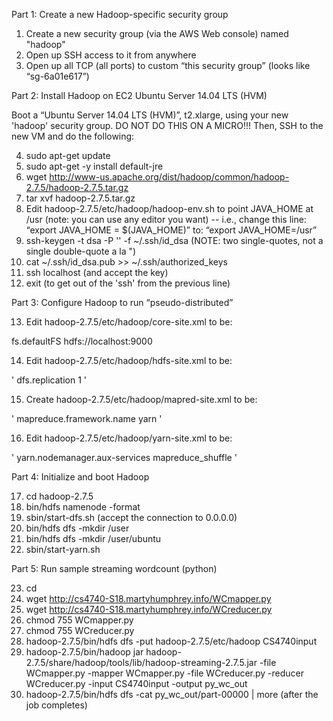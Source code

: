 Part 1: Create a new Hadoop-specific security group

1. Create a new security group (via the AWS Web console) named "hadoop"
2. Open up SSH access to it from anywhere
3. Open up all TCP (all ports) to custom “this security group” (looks like “sg-6a01e617”)


Part 2: Install Hadoop on EC2 Ubuntu Server 14.04 LTS (HVM)

Boot a “Ubuntu Server 14.04 LTS (HVM)”, t2.xlarge, using your new 'hadoop' security group. DO NOT DO THIS
ON A MICRO!!! Then, SSH to the new VM and do the following:

4. sudo apt-get update
5. sudo apt-get -y install default-jre
6. wget http://www-us.apache.org/dist/hadoop/common/hadoop-2.7.5/hadoop-2.7.5.tar.gz
7. tar xvf hadoop-2.7.5.tar.gz
8. Edit hadoop-2.7.5/etc/hadoop/hadoop-env.sh to point JAVA_HOME at /usr (note: you can use any editor
you want) -- i.e., change this line: “export JAVA_HOME = $(JAVA_HOME)” to: “export JAVA_HOME=/usr”
9. ssh-keygen -t dsa -P '' -f ~/.ssh/id_dsa (NOTE: two single-quotes, not a single double-quote a la ")
10. cat ~/.ssh/id_dsa.pub >> ~/.ssh/authorized_keys
11. ssh localhost (and accept the key)
12. exit (to get out of the 'ssh' from the previous line)

Part 3: Configure Hadoop to run “pseudo-distributed”

13. Edit hadoop-2.7.5/etc/hadoop/core-site.xml to be:

<configuration>
 <property>
 <name>fs.defaultFS</name>
 <value>hdfs://localhost:9000</value>
 </property>
</configuration>

14. Edit hadoop-2.7.5/etc/hadoop/hdfs-site.xml to be:

'
<configuration>
 <property>
 <name>dfs.replication</name>
 <value>1</value>
 </property>
</configuration>
'

15. Create hadoop-2.7.5/etc/hadoop/mapred-site.xml to be:

'
<configuration>
 <property>
 <name>mapreduce.framework.name</name>
 <value>yarn</value>
 </property>
</configuration>
'

16. Edit hadoop-2.7.5/etc/hadoop/yarn-site.xml to be:

'
<configuration>
 <property>
 <name>yarn.nodemanager.aux-services</name>
 <value>mapreduce_shuffle</value>
 </property>
</configuration>
'

Part 4: Initialize and boot Hadoop

17. cd hadoop-2.7.5
18. bin/hdfs namenode -format
19. sbin/start-dfs.sh (accept the connection to 0.0.0.0)
20. bin/hdfs dfs -mkdir /user
21. bin/hdfs dfs -mkdir /user/ubuntu
22. sbin/start-yarn.sh

Part 5: Run sample streaming wordcount (python)

23. cd
24. wget http://cs4740-S18.martyhumphrey.info/WCmapper.py
25. wget http://cs4740-S18.martyhumphrey.info/WCreducer.py
26. chmod 755 WCmapper.py
27. chmod 755 WCreducer.py
28. hadoop-2.7.5/bin/hdfs dfs -put hadoop-2.7.5/etc/hadoop CS4740input
29. hadoop-2.7.5/bin/hadoop jar hadoop-2.7.5/share/hadoop/tools/lib/hadoop-streaming-2.7.5.jar -file WCmapper.py -mapper WCmapper.py -file WCreducer.py -reducer WCreducer.py -input CS4740input -output py_wc_out
30. hadoop-2.7.5/bin/hdfs dfs -cat py_wc_out/part-00000 | more (after the job completes)
